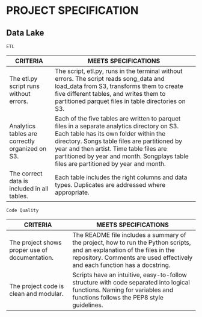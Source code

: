 # PROJECT SPECIFICATION
## Data Lake

```
ETL
```
| CRITERIA | MEETS SPECIFICATIONS |
|----------|----------------------|
|The etl.py script runs without errors.|The script, etl.py, runs in the terminal without errors. The script reads song_data and load_data from S3, transforms them to create five different tables, and writes them to partitioned parquet files in table directories on S3.
|Analytics tables are correctly organized on S3.|Each of the five tables are written to parquet files in a separate analytics directory on S3. Each table has its own folder within the directory. Songs table files are partitioned by year and then artist. Time table files are partitioned by year and month. Songplays table files are partitioned by year and month.
|The correct data is included in all tables.|Each table includes the right columns and data types. Duplicates are addressed where appropriate.

```
Code Quality
```
| CRITERIA | MEETS SPECIFICATIONS |
|----------|----------------------|
|The project shows proper use of documentation.|The README file includes a summary of the project, how to run the Python scripts, and an explanation of the files in the repository. Comments are used effectively and each function has a docstring.
|The project code is clean and modular.|Scripts have an intuitive, easy-to-follow structure with code separated into logical functions. Naming for variables and functions follows the PEP8 style guidelines.
